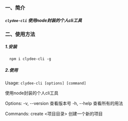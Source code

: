 ### 一、简介
##### `clydee-cli` 使用node封装的个人cli工具

### 二、使用方法

##### 1.安装
```
  npm i clydee-cli -g
```

##### 2.使用

Usage: `clydee-cli [options] [command]`

使用node封装的个人cli工具

Options:
  -v, --version  查看版本号
  -h, --help     查看所有的用法

Commands:
  create <项目目录>  创建一个新的项目


